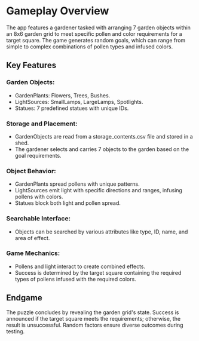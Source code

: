 # Gameplay Overview
The app features a gardener tasked with arranging 7 garden objects within an 8x6 garden grid to meet specific pollen and color requirements for a target square. The game generates random goals, which can range from simple to complex combinations of pollen types and infused colors.

## Key Features
### Garden Objects:

* GardenPlants: Flowers, Trees, Bushes.
* LightSources: SmallLamps, LargeLamps, Spotlights.
* Statues: 7 predefined statues with unique IDs.

### Storage and Placement:

* GardenObjects are read from a storage_contents.csv file and stored in a shed.
* The gardener selects and carries 7 objects to the garden based on the goal requirements.

### Object Behavior:

* GardenPlants spread pollens with unique patterns.
* LightSources emit light with specific directions and ranges, infusing pollens with colors.
* Statues block both light and pollen spread.

### Searchable Interface:

* Objects can be searched by various attributes like type, ID, name, and area of effect.

### Game Mechanics:

* Pollens and light interact to create combined effects.
* Success is determined by the target square containing the required types of pollens infused with the required colors.
  
## Endgame
The puzzle concludes by revealing the garden grid's state. Success is announced if the target square meets the requirements; otherwise, the result is unsuccessful. Random factors ensure diverse outcomes during testing.
